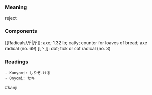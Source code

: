 ### Meaning

reject

### Components

[[Radicals/斤|斤]]: axe; 1.32 lb; catty; counter for loaves of bread; axe radical (no. 69) [[丶]]: dot; tick or dot radical (no. 3)

### Readings

```
- Kunyomi: しりぞ.ける
- Onyomi: セキ
```

#kanji